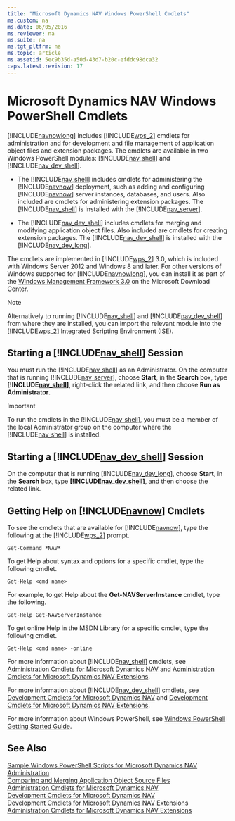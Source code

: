 ```yaml
---
title: "Microsoft Dynamics NAV Windows PowerShell Cmdlets"
ms.custom: na
ms.date: 06/05/2016
ms.reviewer: na
ms.suite: na
ms.tgt_pltfrm: na
ms.topic: article
ms.assetid: 5ec9b35d-a50d-43d7-b20c-efddc98dca32
caps.latest.revision: 17
---
```

# Microsoft Dynamics NAV Windows PowerShell Cmdlets
[!INCLUDE[navnowlong](includes/navnowlong_md.md)] includes [!INCLUDE[wps_2](includes/wps_2_md.md)] cmdlets for administration and for development and file management of application object files and extension packages. The cmdlets are available in two Windows PowerShell modules: [!INCLUDE[nav_shell](includes/nav_shell_md.md)] and [!INCLUDE[nav_dev_shell](includes/nav_dev_shell_md.md)].  
  
-   The [!INCLUDE[nav_shell](includes/nav_shell_md.md)] includes cmdlets for administering the [!INCLUDE[navnow](includes/navnow_md.md)] deployment, such as adding and configuring [!INCLUDE[navnow](includes/navnow_md.md)] server instances, databases, and users. Also included are cmdlets for administering extension packages. The [!INCLUDE[nav_shell](includes/nav_shell_md.md)] is installed with the [!INCLUDE[nav_server](includes/nav_server_md.md)].  
  
-   The [!INCLUDE[nav_dev_shell](includes/nav_dev_shell_md.md)] includes cmdlets for merging and modifying application object files. Also included are cmdlets for creating extension packages. The [!INCLUDE[nav_dev_shell](includes/nav_dev_shell_md.md)] is installed with the [!INCLUDE[nav_dev_long](includes/nav_dev_long_md.md)].  
  
 The cmdlets are implemented in [!INCLUDE[wps_2](includes/wps_2_md.md)] 3.0, which is included with Windows Server 2012 and Windows 8 and later. For other versions of Windows supported for [!INCLUDE[navnowlong](includes/navnowlong_md.md)], you can install it as part of the [Windows Management Framework 3.0](http://go.microsoft.com/fwlink/?LinkId=293806) on the Microsoft Download Center.  
  
> [!NOTE]  
>  Alternatively to running [!INCLUDE[nav_shell](includes/nav_shell_md.md)] and [!INCLUDE[nav_dev_shell](includes/nav_dev_shell_md.md)] from where they are installed, you can import the relevant module into the [!INCLUDE[wps_2](includes/wps_2_md.md)] Integrated Scripting Environment \(ISE\).  
  
## Starting a [!INCLUDE[nav_shell](includes/nav_shell_md.md)] Session  
 You must run the [!INCLUDE[nav_shell](includes/nav_shell_md.md)] as an Administrator. On the computer that is running [!INCLUDE[nav_server](includes/nav_server_md.md)], choose **Start**, in the **Search** box, type **[!INCLUDE[nav_shell](includes/nav_shell_md.md)]**, right\-click the related link, and then choose **Run as Administrator**.  
  
> [!IMPORTANT]  
>  To run the cmdlets in the [!INCLUDE[nav_shell](includes/nav_shell_md.md)], you must be a member of the local Administrator group on the computer where the [!INCLUDE[nav_shell](includes/nav_shell_md.md)] is installed.  
  
## Starting a [!INCLUDE[nav_dev_shell](includes/nav_dev_shell_md.md)] Session  
 On the computer that is running [!INCLUDE[nav_dev_long](includes/nav_dev_long_md.md)], choose **Start**, in the **Search** box, type **[!INCLUDE[nav_dev_shell](includes/nav_dev_shell_md.md)]**, and then choose the related link.  
  
## Getting Help on [!INCLUDE[navnow](includes/navnow_md.md)] Cmdlets  
 To see the cmdlets that are available for [!INCLUDE[navnow](includes/navnow_md.md)], type the following at the [!INCLUDE[wps_2](includes/wps_2_md.md)] prompt.  
  
```  
Get-Command *NAV*  
```  
  
 To get Help about syntax and options for a specific cmdlet, type the following cmdlet.  
  
```  
Get-Help <cmd name>  
```  
  
 For example, to get Help about the **Get\-NAVServerInstance** cmdlet, type the following.  
  
```  
Get-Help Get-NAVServerInstance  
```  
  
 To get online Help in the MSDN Library for a specific cmdlet, type the following cmdlet.  
  
```  
Get-Help <cmd name> -online  
```  
  
 For more information about [!INCLUDE[nav_shell](includes/nav_shell_md.md)] cmdlets, see [Administration Cmdlets for Microsoft Dynamics NAV](http://go.microsoft.com/fwlink/?LinkID=510539) and [Administration Cmdlets for Microsoft Dynamics NAV Extensions](http://go.microsoft.com/fwlink/?LinkID=626874).  
  
 For more information about [!INCLUDE[nav_dev_shell](includes/nav_dev_shell_md.md)] cmdlets, see [Development Cmdlets for Microsoft Dynamics NAV](http://go.microsoft.com/fwlink/?LinkId=510540) and [Development Cmdlets for Microsoft Dynamics NAV Extensions](http://go.microsoft.com/fwlink/?LinkID=626875).  
  
 For more information about Windows PowerShell, see [Windows PowerShell Getting Started Guide](http://go.microsoft.com/fwlink/?LinkID=252252).  
  
## See Also  
 [Sample Windows PowerShell Scripts for Microsoft Dynamics NAV](Sample-Windows-PowerShell-Scripts-for-Microsoft-Dynamics-NAV.md)   
 [Administration](Administration.md)   
 [Comparing and Merging Application Object Source Files](Comparing-and-Merging-Application-Object-Source-Files.md)   
 [Administration Cmdlets for Microsoft Dynamics NAV](http://go.microsoft.com/fwlink/?LinkID=510539)   
 [Development Cmdlets for Microsoft Dynamics NAV](http://go.microsoft.com/fwlink/?LinkID=510540)   
 [Development Cmdlets for Microsoft Dynamics NAV Extensions](http://go.microsoft.com/fwlink/?LinkID=626875)   
 [Administration Cmdlets for Microsoft Dynamics NAV Extensions](http://go.microsoft.com/fwlink/?LinkID=626874)